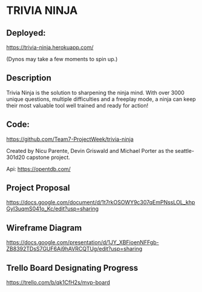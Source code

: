 # **TRIVIA NINJA**

## Deployed:
https://trivia-ninja.herokuapp.com/

(Dynos may take a few moments to spin up.)

## Description
Trivia Ninja is the solution to sharpening the ninja mind. With over 3000 unique questions, multiple difficulties and a freeplay mode, a ninja can keep their most valuable tool well trained and ready for action!

## Code:
https://github.com/Team7-ProjectWeek/trivia-ninja

Created by Nicu Parente, Devin Griswald and Michael Porter as the seattle-301d20 capstone project.

Api: https://opentdb.com/

## Project Proposal

https://docs.google.com/document/d/1t7rkOSOWY9c307qEmPNssLOL_khpGyI3uqmS041o_Kc/edit?usp=sharing

## Wireframe Diagram

https://docs.google.com/presentation/d/1JY_XBFioenNFFgb-ZB8392TDsS7GUF6Aj9hAVRCQTUg/edit?usp=sharing

## Trello Board Designating Progress

https://trello.com/b/qk1CfH2s/mvp-board
